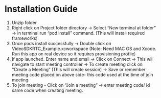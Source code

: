 # Installation Guide
1) Unzip folder
2) Right click on Project folder directory -> Select “New terminal at folder” -> In terminal run “pod install” command. (This will install required frameworks)
3) Once pods install successfully -> Double click on VideoSDKRTC_Example.xcworkspace (Note: Need MAC OS and Xcode. Run this app on real device so it requires provisioning profile)
4) If app launched. Enter name and email -> Click on Connect -> This will navigate to start meeting controller -> To create meeting click on “Create a Meeting” (This will create session)  -> Save or remember meeting code placed on above side- this code used at the time of join meeting
5) To join meeting - Click on “Join a meeting” -> enter meeting code/ id same code when creating meeting.
